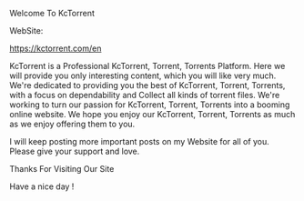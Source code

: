 Welcome To KcTorrent

WebSite:

https://kctorrent.com/en

KcTorrent is a Professional KcTorrent, Torrent, Torrents Platform. Here we will provide you only interesting content, which you will like very much. We're dedicated to providing you the best of KcTorrent, Torrent, Torrents, with a focus on dependability and Collect all kinds of torrent files. We're working to turn our passion for KcTorrent, Torrent, Torrents into a booming online website. We hope you enjoy our KcTorrent, Torrent, Torrents as much as we enjoy offering them to you.

I will keep posting more important posts on my Website for all of you. Please give your support and love.

Thanks For Visiting Our Site

Have a nice day !
